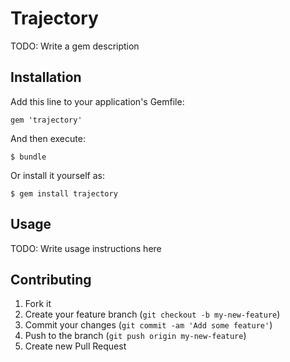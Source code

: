 # Trajectory

TODO: Write a gem description

## Installation

Add this line to your application's Gemfile:

    gem 'trajectory'

And then execute:

    $ bundle

Or install it yourself as:

    $ gem install trajectory

## Usage

TODO: Write usage instructions here

## Contributing

1. Fork it
2. Create your feature branch (`git checkout -b my-new-feature`)
3. Commit your changes (`git commit -am 'Add some feature'`)
4. Push to the branch (`git push origin my-new-feature`)
5. Create new Pull Request
